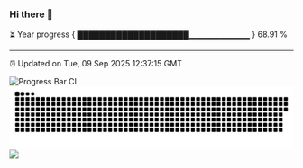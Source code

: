 ### Hi there 👋

⏳ Year progress { ████████████████████▁▁▁▁▁▁▁▁▁▁ } 68.91 %

---

⏰ Updated on Tue, 09 Sep 2025 12:37:15 GMT

![Progress Bar CI](https://github.com/liununu/liununu/workflows/Progress%20Bar%20CI/badge.svg)![](https://raw.githubusercontent.com/L1cardo/L1cardo/main/assets/github-contribution-grid-snake.svg)![](https://raw.githubusercontent.com/seesaws/seesaws/main/assets/github-contribution-grid-snake.svg)
